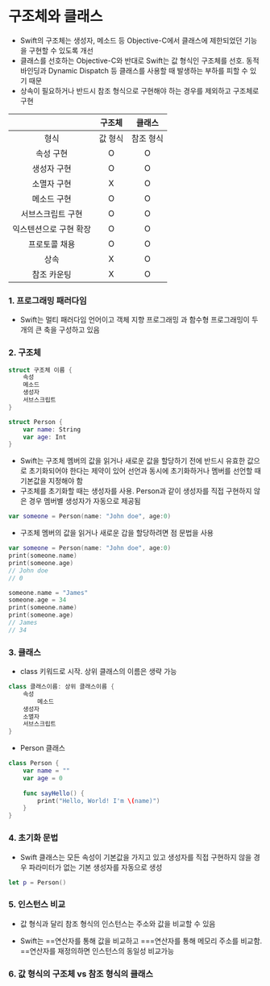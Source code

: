 # 구조체와 클래스

- Swift의 구조체는 생성자, 메소드 등 Objective-C에서 클래스에 제한되었던 기능을 구현할 수 있도록 개선
- 클래스를 선호하는 Objective-C와 반대로 Swift는 값 형식인 구조체를 선호. 동적 바인딩과 Dynamic Dispatch 등 클래스를 사용할 때 발생하는 부하를 피할 수 있기 때문
- 상속이 필요하거나 반드시 참조 형식으로 구현해야 하는 경우를 제외하고 구조체로 구현

|                        | 구조체  |  클래스   |
| :--------------------: | :-----: | :-------: |
|          형식          | 값 형식 | 참조 형식 |
|       속성 구현        |    O    |     O     |
|      생성자 구현       |    O    |     O     |
|      소멸자 구현       |    X    |     O     |
|      메소드 구현       |    O    |     O     |
|   서브스크립트 구현    |    O    |     O     |
| 익스텐션으로 구현 확장 |    O    |     O     |
|     프로토콜 채용      |    O    |     O     |
|          상속          |    X    |     O     |
|      참조 카운팅       |    X    |     O     |



### 1. 프로그래밍 패러다임

- Swift는 멀티 패러다임 언어이고 객체 지향 프로그래밍 과 함수형 프로그래밍이 두개의 큰 축을 구성하고 있음



### 2. 구조체

```swift
struct 구조체 이름 {
  	속성
  	메소드
  	생성자
  	서브스크립트
}
```

```swift
struct Person {
  	var name: String
  	var age: Int
}
```

- Swift는 구조체 멤버의 값을 읽거나 새로운 값을 할당하기 전에 반드시 유효한 값으로 초기화되어야 한다는 제약이 있어 선언과 동시에 초기화하거나 멤버를 선언할 때 기본값을 지정해야 함
- 구조체를 초기화할 때는 생성자를 사용. Person과 같이 생성자를 직접 구현하지 않은 경우 멤버별 생성자가 자동으로 제공됨

```swift
var someone = Person(name: "John doe", age:0)
```

- 구조체 멤버의 값을 읽거나 새로운 갑을 할당하려면 점 문법을 사용

```swift
var someone = Person(name: "John doe", age:0)
print(someone.name)
print(someone.age)
// John doe
// 0

someone.name = "James"
someone.age = 34
print(someone.name)
print(someone.age)
// James
// 34
```



### 3. 클래스

- class 키워드로 시작. 상위 클래스의 이름은 생략 가능

```swift
class 클래스이름: 상위 클래스이름 {
  	속성
 		메소드
  	생성자
  	소멸자
  	서브스크립트
}
```

- Person 클래스

```swift
class Person {
  	var name = ""
  	var age = 0
  
  	func sayHello() {
      	print("Hello, World! I'm \(name)")
    }
}
```



### 4. 초기화 문법

- Swift 클래스는 모든 속성이 기본값을 가지고 있고 생성자를 직접 구현하지 않을 경우 파라미터가 없는 기본 생성자를 자동으로 생성

```swift
let p = Person()
```



### 5. 인스턴스 비교

- 값 형식과 달리 참조 형식의 인스턴스는 주소와 값을 비교할 수 있음

- Swift는 ==연산자를 통해 값을 비교하고 ===연산자를 통해 메모리 주소를 비교함. ==연산자를 재정의하면 인스턴스의 동일성 비교가능

  

### 6. 값 형식의 구조체 vs 참조 형식의 클래스








